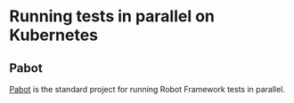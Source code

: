 # Running tests in parallel on Kubernetes
## Pabot
[Pabot](https://pabot.org/) is the standard project for running Robot Framework tests in parallel. 